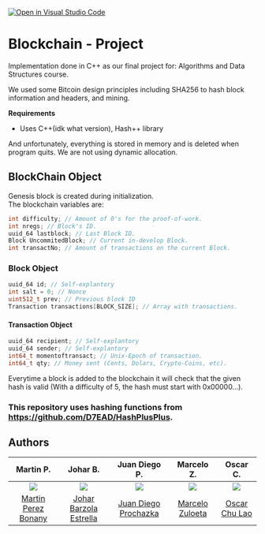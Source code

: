 [![Open in Visual Studio Code](https://classroom.github.com/assets/open-in-vscode-c66648af7eb3fe8bc4f294546bfd86ef473780cde1dea487d3c4ff354943c9ae.svg)](https://classroom.github.com/online_ide?assignment_repo_id=10088296&assignment_repo_type=AssignmentRepo)

# Blockchain - Project

Implementation done in C++ as our final project for: Algorithms and Data Structures course.  

We used some Bitcoin design principles including SHA256 to hash block information and headers, and mining.

**Requirements**
- Uses C++(idk what version), Hash++ library
 
And unfortunately, everything is stored in memory and is deleted when program quits. We are not using dynamic allocation.

## BlockChain Object
Genesis block is created during initialization.  
The blockchain variables are:
```cpp
int difficulty; // Amount of 0's for the proof-of-work.
int nregs; // Block's ID.
uuid_64 lastblock; // Last Block ID.
Block UncommitedBlock; // Current in-develop Block.
int transactNo; // Amount of transactions on the current Block.
```

### Block Object
```cpp
uuid_64 id; // Self-explantory
int salt = 0; // Nonce
uint512_t prev; // Previous block ID
Transaction transactions[BLOCK_SIZE]; // Array with transactions.
```

#### Transaction Object
```cpp
uuid_64 recipient; // Self-explantory
uuid_64 sender; // Self-explantory
int64_t momentoftransact; // Unix-Epoch of transaction.
int64_t qty; // Money sent (Cents, Dolars, Crypto-Coins, etc).
```

Everytime a block is added to the blockchain it will check that the given hash is valid (With a difficulty of 5, the hash must start with 0x00000...).

### This repository uses hashing functions from https://github.com/D7EAD/HashPlusPlus.

## Authors

| Martin P. | Johar B.  |  Juan Diego P. | Marcelo Z. | Oscar C. |
|   :---:    |    :----:   |   :---:    |  :---:     |   :---:    |
| <img src="https://avatars.githubusercontent.com/u/87045535?v=4">  | <img src= "https://avatars.githubusercontent.com/u/66704166?v=4">   | <img src="https://avatars.githubusercontent.com/u/66135437?v=4">   | <img src="https://avatars.githubusercontent.com/u/85197213?v=4"> | <img src="https://avatars.githubusercontent.com/u/112034734?v=4">  |
[Martin Perez Bonany](https://github.com/Owzok) |   [Johar Barzola Estrella](https://github.com/Joharjbe)    | [Juan Diego Prochazka](https://github.com/juandiegoproch)  |  [Marcelo Zuloeta](https://github.com/marceloZS)   |  [Oscar Chu Lao](https://github.com/PachoRyan) |